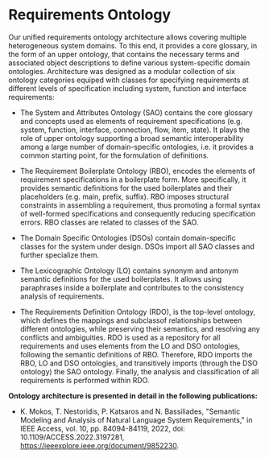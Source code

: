 # Requirements Ontology
Our unified requirements ontology architecture allows covering multiple heterogeneous system domains. To this end, it provides a core glossary, in the form of an upper ontology, that contains the necessary terms and associated object descriptions to define various system-specific domain ontologies. Architecture was designed as a modular collection of six ontology categories equiped with classes for specifying requirements at different levels of specification including system, function and interface requirements:

- The System and Attributes Ontology (SAO) contains the core glossary and concepts used as elements of requirement specifications (e.g. system, function, interface, connection, flow, item, state). It plays the role of upper ontology supporting a broad semantic interoperability among a large number of domain-specific ontologies, i.e. it provides a common starting point, for the formulation of definitions.

- The Requirement Boilerplate Ontology (RBO), encodes the elements of requirement specifications in a boilerplate form. More specifically, it provides semantic definitions for the used boilerplates and their placeholders (e.g. main, prefix, suffix). RBO imposes structural constraints in assembling a requirement, thus promoting a formal syntax of well-formed specifications and consequently reducing specification errors. RBO classes are related to classes of the SAO.

- The Domain Specific Ontologies (DSOs) contain domain-specific classes for the system under design. DSOs import all SAO classes and further specialize them.

- The Lexicographic Ontology (LO) contains synonym and antonym semantic definitions for the used boilerplates. It allows using paraphrases inside a boilerplate and contributes to the consistency analysis of requirements.

- The Requirements Definition Ontology (RDO), is the top-level ontology, which defines the mappings and subclassof relationships between different ontologies, while preserving their semantics, and resolving any conflicts and ambiguities. RDO is used as a repository for all requirements and uses elements from the LO and DSO ontologies, following the semantic definitions of RBO. Therefore, RDO imports the RBO, LO and DSO ontologies, and transitively imports (through the DSO ontology) the SAO ontology. Finally, the analysis and classification of all requirements is performed within RDO.

**Ontology architecture is presented in detail in the following publications:**
- K. Mokos, T. Nestoridis, P. Katsaros and N. Bassiliades, "Semantic Modeling and Analysis of Natural Language System Requirements," in IEEE Access, vol. 10, pp. 84094-84119, 2022, doi: 10.1109/ACCESS.2022.3197281, https://ieeexplore.ieee.org/document/9852230.
